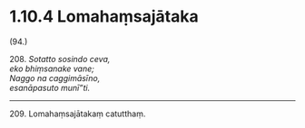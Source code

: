 

# 1.10.4 Lomahaṃsajātaka




(94.)

208\. _Sotatto sosindo ceva,_  
_eko bhiṃsanake vane;_  
_Naggo na caggimāsīno,_  
_esanāpasuto munī”ti._  


---

209\. Lomahaṃsajātakaṃ catutthaṃ.





